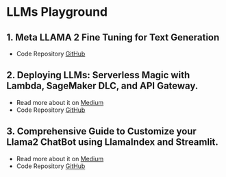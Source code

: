 # LLMs Playground

## 1. Meta LLAMA 2 Fine Tuning for Text Generation
- Code Repository [GitHub](https://github.com/akashmathur-2212/LLMs-playground/tree/main/meta_llama_2finetuned_text_generation_summarization)

## 2. Deploying LLMs: Serverless Magic with Lambda, SageMaker DLC, and API Gateway.
- Read more about it on [Medium](https://medium.com/@akash-mathur/deploying-llms-serverless-magic-with-lambda-sagemaker-dlc-and-api-gateway-1bf99517d43e)
- Code Repository [GitHub](https://github.com/akashmathur-2212/aws-serverless-workflows/tree/main/LLM-Endpoint-Deployment-Inference)

## 3. Comprehensive Guide to Customize your Llama2 ChatBot using LlamaIndex and Streamlit.
- Read more about it on [Medium](https://akash-mathur.medium.com/comprehensive-guide-to-customize-your-llama2-chatbot-with-llamaindex-and-streamlit-76bbd041eafc)
- Code Repository [GitHub](https://github.com/akashmathur-2212/LLMs-playground/tree/main/LlamaIndex-applications/llama2-multi-documents-chatbot)
